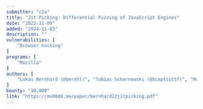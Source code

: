 ```yaml
---
submitter: "c2a"
title: "Jit-Picking: Differential Fuzzing of JavaScript Engines"
date: "2022-11-09"
added: "2024-11-03"
description: ""
vulnerabilities: [
    "Browser hacking"
]
programs: [
    "Mozilla"
]
authors: [
    "Lukas Bernhard (@bernhl)", "Tobias Scharnowski (@ScepticCtf)", "Moritz Schloegel (@m_u00d8)"
]
bounty: "10,000"
link: "https://mu00d8.me/paper/bernhard22jitpicking.pdf"
---
```




